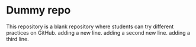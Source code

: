 # Dummy repo
This repository is a blank repository where students can try different practices on GitHub.
adding a new line.
adding a second new line.
adding a third line.
